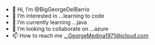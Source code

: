 - 👋 Hi, I’m @BigGeorgeDelBarrio
- 👀 I’m interested in ...learning to code
- 🌱 I’m currently learning ...java
- 💞️ I’m looking to collaborate on ...azure
- 📫 How to reach me ...GeorgeMedina1971@icloud.com

<!---
BigGeorgeDelBarrio/BigGeorgeDelBarrio is a ✨ special ✨ repository because its `README.md` (this file) appears on your GitHub profile.
You can click the Preview link to take a look at your changes.
--->
